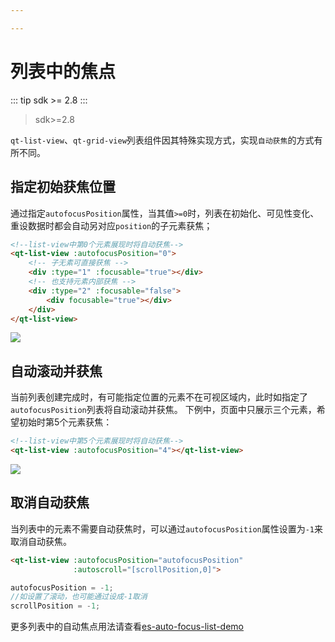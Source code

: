 ```yaml
---

---
```


# 列表中的焦点

::: tip sdk >= 2.8
:::

> sdk>=2.8

`qt-list-view`、`qt-grid-view`列表组件因其特殊实现方式，实现`自动获焦`的方式有所不同。

## 指定初始获焦位置
通过指定`autofocusPosition`属性，当其值`>=0`时，列表在初始化、可见性变化、重设数据时都会自动另对应`position`的子元素获焦；
```html
<!--list-view中第0个元素展现时将自动获焦-->
<qt-list-view :autofocusPosition="0">
    <!-- 子无素可直接获焦 -->
    <div :type="1" :focusable="true"></div>
    <!-- 也支持元素内部获焦 -->
    <div :type="2" :focusable="false">
        <div focusable="true"></div>
    </div>
</qt-list-view>
```
<img src="/guide/focus/list-auto-focus-1.png" />

## 自动滚动并获焦
当前列表创建完成时，有可能指定位置的元素不在可视区域内，此时如指定了`autofocusPosition`列表将自动滚动并获焦。
下例中，页面中只展示三个元素，希望初始时第5个元素获焦：

```html
<!--list-view中第5个元素展现时将自动获焦-->
<qt-list-view :autofocusPosition="4"></qt-list-view>
```
<img src="/guide/focus/list-auto-focus-2.png" />



[//]: # (## 自动滚动并获焦)

[//]: # ()
[//]: # (当前列表创建完成时，有可能指定位置的元素不在可视区域内，此时需要使用`autoscroll`自动滚动到指定位置;)

[//]: # ()
[//]: # (例如页面中只展示三个元素，如希望初始时第5个元素获焦，此时就需要使用`autoscroll`属性。)

[//]: # ()
[//]: # ()
[//]: # (```html)

[//]: # ()
[//]: # (<!--list-view中第0个元素展现时将自动获焦-->)

[//]: # ()
[//]: # (<qt-list-view :autofocusPosition="4" :autoscroll="[4,120]"></qt-list-view>)

[//]: # ()
[//]: # (```)

[//]: # ()
[//]: # (<img src="/guide/list-autofocus-2.png" />)

[//]: # ()
[//]: # ()
[//]: # (`autoscroll`属性为数组，即`autoscroll=[position,offset]`，其中第一个元素为`position`，第二个元素为`滚动偏移量`；)

[//]: # ()
[//]: # (> 上述例子中`offset`设置120是为了让第五个元素居中,`offset`通常计算方式为：`offset = &#40;list-view高度 - item高度&#41; / 2`；)


[//]: # (具体用法请参考`list-view中`的`autoscroll`属性。)


## 取消自动获焦
当列表中的元素不需要自动获焦时，可以通过`autofocusPosition`属性设置为`-1`来取消自动获焦。
```html
<qt-list-view :autofocusPosition="autofocusPosition"
              :autoscroll="[scrollPosition,0]">
```
```js
autofocusPosition = -1;
//如设置了滚动，也可能通过设成-1取消
scrollPosition = -1;
```

更多列表中的自动焦点用法请查看[es-auto-focus-list-demo](https://github.com/quicktvui/quicktvui-api-demo-vue3/blob/main/src/components/es-focus/es-auto-focus-list-demo.vue)






